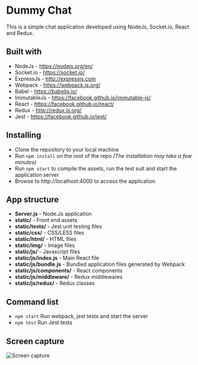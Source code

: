# Dummy Chat  
This is a simple chat application developed using NodeJs, Socket.io, React and Redux.

## Built with  
- NodeJs - https://nodejs.org/en/
- Socket.io - https://socket.io/
- ExpressJs - http://expressjs.com
- Webpack - https://webpack.js.org/
- Babel - https://babeljs.io/
- ImmutableJs - https://facebook.github.io/immutable-js/
- React - https://facebook.github.io/react/
- Redux - http://redux.js.org/
- Jest - https://facebook.github.io/jest/

## Installing  
- Clone the repository to your local machine
- Run `npm install` on the root of the repo *(The installation may take a few minutes)*
- Run `npm start` to compile the assets, run the test suit and start the application server
- Browse to http://localhost:4000 to access the application

## App structure

- **Server.js** - Node.Js application
- **static/** - Front end assets
- **static/__tests__/** - Jest unit testing files
-  **static/css/** - CSS/LESS files
-  **static/html/** - HTML files
-  **static/img/** - Image files
-  **static/js/** - Javascript files
-  **static/js/index.js** - Main React file
-  **static/js/bundle.js** - Bundled application files generated by Webpack
-  **static/js/components/** - React components
-  **static/js/middleware/** - Redux middlewares
-  **static/js/redux/** - Redux classes

## Command list
- `npm start` Run webpack, jest tests and start the server
- `npm test` Run Jest tests

## Screen capture
![Screen capture](https://raw.github.com/br0liv/dummy-chat/master/screen_capture.png "Screen capture")

